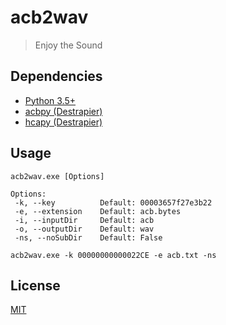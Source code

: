 # acb2wav
> Enjoy the Sound

## Dependencies
* [Python 3.5+](https://www.python.org/)
* [acbpy (Destrapier)](https://github.com/Destrapier/acbpy)
* [hcapy (Destrapier)](https://github.com/Destrapier/hcapy)

## Usage
```
acb2wav.exe [Options]

Options:
 -k, --key          Default: 00003657f27e3b22
 -e, --extension    Default: acb.bytes
 -i, --inputDir     Default: acb
 -o, --outputDir    Default: wav
 -ns, --noSubDir    Default: False
```

```
acb2wav.exe -k 00000000000022CE -e acb.txt -ns
```

## License
[MIT](https://github.com/KOZ39/acb2wav/blob/master/LICENSE)
